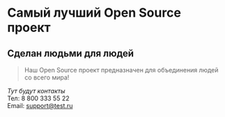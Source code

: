 # Самый лучший Open Source проект

## Сделан людьми для людей

> Наш Open Source проект предназначен для объединения людей со всего мира!

_Тут будут контакты_ \
Тел: 8 800 333 55 22 \
Email: support@test.ru
